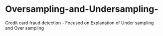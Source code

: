 # Oversampling-and-Undersampling-
Credit card fraud detection - Focused on Explanation of Under sampling and Over sampling
